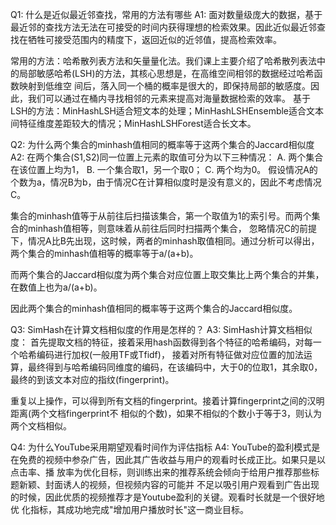 Q1: 什么是近似最近邻查找，常用的方法有哪些
A1: 面对数量级庞大的数据，基于最近邻的查找方法无法在可接受的时间内获得理想的检索效果。因此近似最近邻查找在牺牲可接受范围内的精度下，返回近似的近邻值，提高检索效率。

   常用的方法：哈希散列表方法和矢量量化法。我们课上主要介绍了哈希散列表法中的局部敏感哈希(LSH)的方法，其核心思想是，在高维空间相邻的数据经过哈希函数映射到低维空
                间后，落入同一个桶的概率是很大的，即保持局部的敏感度。因此，我们可以通过在桶内寻找相邻的元素来提高对海量数据检索的效率。
   基于LSH的方法：MinHashLSH适合短文本的处理；MinHashLSHEnsemble适合文本间特征维度差距较大的情况；MinHashLSHForest适合长文本。


Q2: 为什么两个集合的minhash值相同的概率等于这两个集合的Jaccard相似度
A2: 
  在两个集合(S1,S2)同一位置上元素的取值可分为以下三种情况：
     A. 两个集合在该位置上均为1，
     B. 一个集合取1，另一个取0；
     C. 两个均为0。 
  假设情况A的个数为a，情况B为b，由于情况C在计算相似度时是没有意义的，因此不考虑情况C。

  集合的minhash值等于从前往后扫描该集合，第一个取值为1的索引号。而两个集合的minhash值相等，则意味着从前往后同时扫描两个集合，
  忽略情况C的前提下，情况A比B先出现，这时候，两者的minhash取值相同。通过分析可以得出，两个集合的minhash值相等的概率等于a/(a+b)。

  而两个集合的Jaccard相似度为两个集合对应位置上取交集比上两个集合的并集，在数值上也为a/(a+b)。

  因此两个集合的minhash值相同的概率等于这两个集合的Jaccard相似度。

Q3: SimHash在计算文档相似度的作用是怎样的？
A3: SimHash计算文档相似度：
   首先提取文档的特征，接着采用hash函数得到各个特征的哈希编码，对每一个哈希编码进行加权(一般用TF或Tfidf)，
   接着对所有特征做对应位置的加法运算，最终得到与哈希编码同维度的编码，在该编码中，大于0的位取1，其余取0，
   最终的到该文本对应的指纹(fingerprint)。

   重复以上操作，可以得到所有文档的fingerprint。接着计算fingerprint之间的汉明距离(两个文档fingerprint不
   相似的个数)，如果不相似的个数小于等于3，则认为两个文档相似。

Q4: 为什么YouTube采用期望观看时间作为评估指标
A4: YouTube的盈利模式是在免费的视频中参杂广告，因此其广告收益与用户的观看时长成正比。如果只是以点击率、播
   放率为优化目标，则训练出来的推荐系统会倾向于给用户推荐那些标题新颖、封面诱人的视频，但视频内容的可能并
   不足以吸引用户观看到广告出现的时候，因此优质的视频推荐才是Youtube盈利的关键。观看时长就是一个很好地优
   化指标，其成功地完成"增加用户播放时长"这一商业目标。

